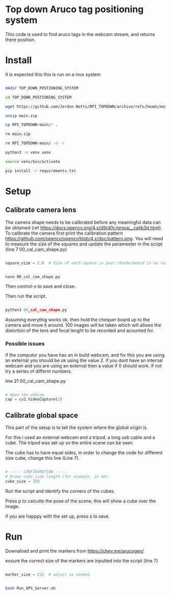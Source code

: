 # Top down Aruco tag positioning system

This code is used to find aruco tags in the webcam stream, and returns there position.

# Install

It is expected this this is run on a inux system

```bash

mkdir TOP_DOWN_POSTIONING_SYSTEM

cd TOP_DOWN_POSTIONING_SYSTEM

wget https://github.com/Jordon-Notts/RPI_TOPDOWN/archive/refs/heads/main.zip

unzip main.zip

cp RPI_TOPDOWN-main/* .

rm main.zip

rm RPI_TOPDOWN-main/ -d -r

python3 -m venv venv

source venv/bin/activate

pip install -r requirements.txt

```

# Setup

## Calibrate camera lens

The camera shape needs to be calibrated before any meaningful data can be obtained (ref https://docs.opencv.org/4.x/d9/d0c/group__calib3d.html). To calibrate the camera first print the calibration pattern https://github.com/opencv/opencv/blob/4.x/doc/pattern.png. You will need to measure the size of the squares and update the parameeter in the script (line 7 00_cal_cam_shape.py)

```python

square_size = 2.0  # Size of each square in your checkerboard in cm (or any unit)

```

```bash

nano 00_cal_cam_shape.py

```

Then control-x to save and close.

Then run the script.

```python

python3 00_cal_cam_shape.py

```

Assuming everythig works ok, then hold the chequer board up to the camera and move it around. 100 images will be taken which will allows the distortion of the lens and focal lenght to be recorded and acounted for.

### Possible issues

if the computor you have has an in build webcam, and for this you are using an external you should be ok using the value 2. if you dont have an internal webcam and you are using an external then a value if 0 should work. if not try a series of differnt numbers.

line 21 00_cal_cam_shape.py

```python

# Open the webcam
cap = cv2.VideoCapture(2)

```

## Calibrate global space

This part of the setup is to tell the system where the global origin is.

For this i used an external webcam and a tripod, a long usb cable and a cube. The tripod was set up so the entire scene can be seen.

The cube has to have equal sides, in order to change the code for different size cube, change this line (Line 7).

```python 

# ----- CONFIGURATION -----
# Known cube side length (for example, in mm)
cube_size = 250

```

Run the script and identify the corners of the cubes.

Press p to calculte the pose of the scene, this will show a cube over the image.

if you are happpy with the set up, press s to save.

# Run

Downaload and print the markers from https://chev.me/arucogen/

ensure the correct size of the markers are inputted into the script (line 7)

```python

marker_size = 232  # adjust as needed

```

```bash

bash Run_GPS_Server.sh 

```


